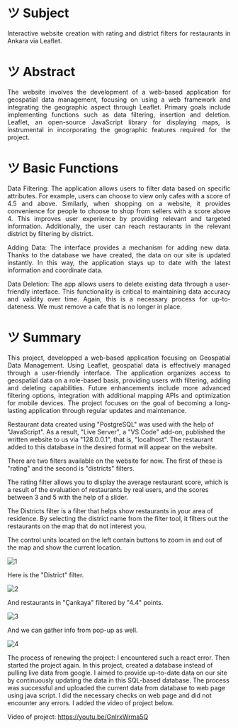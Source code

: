 # ツ Subject
<p align="justify">Interactive website creation with rating and district filters for restaurants in Ankara via Leaflet.</p>


# ツ Abstract

<p align="justify">The website involves the development of a web-based application for geospatial data management, focusing on using a web framework and integrating the geographic aspect through Leaflet. Primary goals include implementing functions such as data filtering, insertion and deletion. Leaflet, an open-source JavaScript library for displaying maps, is instrumental in incorporating the geographic features required for the project.</p>

# ツ Basic Functions

<p align="justify">Data Filtering: The application allows users to filter data based on specific attributes. For example, users can choose to view only cafes with a score of 4.5 and above. Similarly, when shopping on a website, it provides convenience for people to choose to shop from sellers with a score above 4. This improves user experience by providing relevant and targeted information. Additionally, the user can reach restaurants in the relevant district by filtering by district.</p>

<p align="justify">Adding Data: The interface provides a mechanism for adding new data. Thanks to the database we have created, the data on our site is updated instantly. In this way, the application stays up to date with the latest information and coordinate data.</p>

<p align="justify">Data Deletion: The app allows users to delete existing data through a user-friendly interface. This functionality is critical to maintaining data accuracy and validity over time. Again, this is a necessary process for up-to-dateness. We must remove a cafe that is no longer in place.</p>

# ツ Summary

<p align="justify">This project, developped a web-based application focusing on Geospatial Data Management. Using Leaflet, geospatial data is effectively managed through a user-friendly interface. The application organizes access to geospatial data on a role-based basis, providing users with filtering, adding and deleting capabilities. Future enhancements include more advanced filtering options, integration with additional mapping APIs and optimization for mobile devices. The project focuses on the goal of becoming a long-lasting application through regular updates and maintenance.</p>

Restaurant data created using "PostgreSQL" was used with the help of "JavaScript". As a result, "Live Server", a "VS Code" add-on, published the written website to us via "128.0.0.1", that is, "localhost". The restaurant added to this database in the desired format will appear on the website.

There are two filters available on the website for now. The first of these is "rating" and the second is "districts" filters.

The rating filter allows you to display the average restaurant score, which is a result of the evaluation of restaurants by real users, and the scores between 3 and 5 with the help of a slider.

The Districts filter is a filter that helps show restaurants in your area of residence. By selecting the district name from the filter tool, it filters out the restaurants on the map that do not interest you.

The control units located on the left contain buttons to zoom in and out of the map and show the current location.

![1](https://github.com/user-attachments/assets/0e2cd312-bfee-4c36-88f4-70c9c93365f5)

Here is the "District" filter.

![2](https://github.com/user-attachments/assets/e18d3142-7a00-45c6-8e61-688f501c8c21)

And restaurants in "Çankaya" filtered by "4.4" points.

![3](https://github.com/user-attachments/assets/54fcc714-8b80-414f-990b-f8f59c708302)

And we can gather info from pop-up as well.

![4](https://github.com/user-attachments/assets/22944d4f-70f7-4d30-b033-4e98a24e2ce2)


The process of renewing the project: I encountered such a react error. Then started the project again. In this project, created a database instead of pulling live data from google. I aimed to provide up-to-date data on our site by continuously updating the data in this SQL-based database. The process was successful and uploaded the current data from database to web page using java script. I did the necessary checks on web page and did not encounter any errors. I added the video of project below.

Video of project: https://youtu.be/GnIrxWrma5Q


